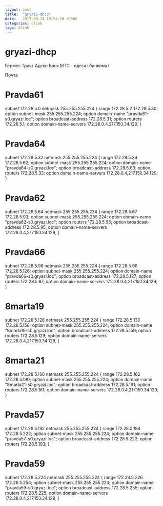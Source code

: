 ```yaml
---
layout: post
title:  "gryazi-dhcp"
date:   2017-03-24 13:54:28 +0300
categories: dlink
tags: dlink
---
```


# gryazi-dhcp
Гермес Тракт
Адеко
Банк МТС - идезит банкомат

Почта

#  Pravda61
subnet 172.28.5.0 netmask 255.255.255.224 {
        range 172.28.5.2 172.28.5.30;
        option subnet-mask 255.255.255.224;
        option domain-name "pravda61-s0.gryazi.loc";
        option broadcast-address 172.28.5.31;
        option routers 172.28.5.1;
        option domain-name-servers 172.28.0.4,217.150.34.129;
} 

#  Pravda64
subnet 172.28.5.32 netmask 255.255.255.224 {
        range 172.28.5.34 172.28.5.62;
        option subnet-mask 255.255.255.224;
        option domain-name "pravda64-s0.gryazi.loc";
        option broadcast-address 172.28.5.63;
        option routers 172.28.5.33;
        option domain-name-servers 172.28.0.4,217.150.34.129;
}

#  Pravda62
subnet 172.28.5.64 netmask 255.255.255.224 {
        range 172.28.5.67 172.28.5.93;
        option subnet-mask 255.255.255.224;
        option domain-name "pravda62-s0.gryazi.loc";
        option routers 172.28.5.65;
        option broadcast-address 172.28.5.95;
        option domain-name-servers 172.28.0.4,217.150.34.129;
}

#  Pravda66
subnet 172.28.5.96 netmask 255.255.255.224 {
        range 172.28.5.98 172.28.5.126;
        option subnet-mask 255.255.255.224;
        option domain-name "pravda66-s0.gryazi.loc";
        option broadcast-address 172.28.5.127;
        option routers 172.28.5.97;
        option domain-name-servers 172.28.0.4,217.150.34.129;
}

#  8marta19
subnet 172.28.5.128 netmask 255.255.255.224 {
        range 172.28.5.130 172.28.5.158;
        option subnet-mask 255.255.255.224;
        option domain-name "8marta19-s0.gryazi.loc";
        option broadcast-address 172.28.5.159;
        option routers 172.28.5.129;
        option domain-name-servers 172.28.0.4,217.150.34.129;
}
#  8marta21
subnet 172.28.5.160 netmask 255.255.255.224 {
        range 172.28.5.162 172.28.5.190;
        option subnet-mask 255.255.255.224;
        option domain-name "8marta21-s0.gryazi.loc";
        option broadcast-address 172.28.5.191;
        option routers 172.28.5.161;
        option domain-name-servers 172.28.0.4,217.150.34.129;
}

# Pravda57
subnet 172.28.5.192 netmask 255.255.255.224 {
        range 172.28.5.194 172.28.5.222;
        option subnet-mask 255.255.255.224;
        option domain-name "pravda57-s0.gryazi.loc";
        option broadcast-address 172.28.5.223;
        option routers 172.28.5.193;
}

# Pravda59
subnet 172.28.5.224 netmask 255.255.255.224 {
        range 172.28.5.226 172.28.5.254;
        option subnet-mask 255.255.255.224;
        option domain-name "pravda59-s0.gryazi.loc";
        option broadcast-address 172.28.5.255;
        option routers 172.28.5.225;
        option domain-name-servers 172.28.0.4,217.150.34.129;
}

